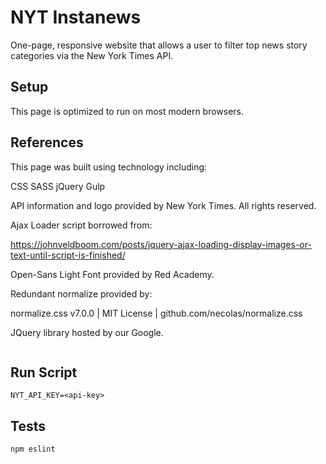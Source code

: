# NYT Instanews
One-page, responsive website that allows a user to filter top news story categories via the New York Times API.

## Setup
This page is optimized to run on most modern browsers. 

## References

This page was built using technology including:

CSS
SASS
jQuery
Gulp

API information and logo provided by New York Times. All rights reserved. 

Ajax Loader script borrowed from:

https://johnveldboom.com/posts/jquery-ajax-loading-display-images-or-text-until-script-is-finished/

Open-Sans Light Font provided by Red Academy.

Redundant normalize provided by:

normalize.css v7.0.0 | MIT License | github.com/necolas/normalize.css

JQuery library hosted by our Google. 









```

```

## Run Script

```
NYT_API_KEY=<api-key>

```

## Tests

```
npm eslint
```


